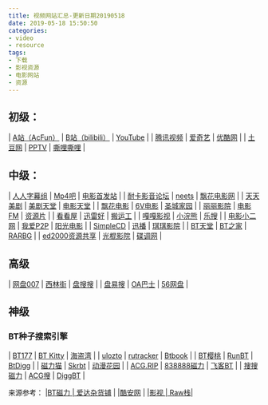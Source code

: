 ```yaml
---
title: 视频网站汇总-更新日期20190518
date: 2019-05-18 15:50:50
categories:
- video
- resource
tags:
- 下载
- 影视资源
- 电影网站
- 资源
---
```


## 初级：

| [A站（AcFun）](http://www.acfun.cn/) | [B站（bilibili）](http://www.bilibili.com/) | [YouTube](https://www.youtube.com/) |
| [腾讯视频](https://v.qq.com/) | [爱奇艺](http://www.iqiyi.com/) | [优酷网](http://ding.youku.com/u/subscribeUpdate) |
| [土豆网](http://www.tudou.com/) | [PPTV](http://www.pptv.com/) | [嘶哩嘶哩](http://www.silisili.cc/) |

## 中级：

| [人人字幕组](http://www.zimuzu.tv/)   | [Mp4吧](http://www.mp4ba.com/) | [电影首发站](http://www.dysfz.cc/ ) |
| [耐卡影音论坛](http://mcar.cc/forum.php) | [neets](https://neets.cc/) | [飘花电影网](https://www.piaohua.com/) |
| [天天美剧](http://www.ttmeiju.com/)  | [美剧天堂](http://www.meijutt.com/)  | [电影天堂](http://www.xiaopian.com/)  |
| [飘花电影](http://www.piaohua.com/)  | [6V电影](http://www.6vdy.com/)  | [圣城家园](http://www.cnscg.org/)  |
| [丽丽影院](http://www.liliyy.com/)  | [电影FM](http://dianying.fm/category/)  | [资源片](http://ziyuanpian.com/)  |
| [看看屋](http://www.kankanwu.com/) | [迅雷好](http://xunleihao.com/) | [搬运工](http://banyungong.net/) |
| [嘎嘎影视](http://www.gagays.com/) | [小浣熊](http://www.xiaohx.com/) | [乐搜](http://www.lesou.org/) |
| [电影小二网](http://movie002.com/) | [我爱P2P](http://www.byhh.org/) | [阳光电影](http://www.ygdy8.com) |
| [SimpleCD](http://www.simplecd.me/) | [迅播](http://www.2tu.cc) | [琪琪影院](http://www.77kp.com/) |
| [BT天堂](http://www.bttiantang.cc) | [BT之家](http://bbs.1lou.com/) | [RARBG](http://www.rarbg.com/torrents.php) |
| [ed2000资源共享](http://www.ed2000.com) | [光棍影院](http://www.yy111111.co/) | [碟调网](http://www.kb20.cc/SouthKorea/Doctorshanju/) |

## 高级

| [网盘007](https://wangpan007.com/share/kw) | [西林街](http://www.xilinjie.com/) | [盘搜搜]( http://www.pansou.com/) |
| [盘易搜](http://www.panyisou.com/search/) | [OA巴士](http://115.oa84.com/) | [56网盘](http://www.56wangpan.com) |

## 神级
### BT种子搜索引擎

| [BT177](http://www.bt177.org/) | [BT Kitty](http://btkitty.org/) | [海盗湾](http://thepiratebay.ee/) |
| [ulozto](http://www.ulozto.net/) | [rutracker](http://rutracker.org/forum/index.php) | [Btbook](http://www.btbook.net/) |
| [BT樱桃](http://www.btcherry.com/) | [RunBT](http://www.runbt.xyz/) | [BtDigg](http://btdiggba.ws/) |
| [磁力猫](https://www.cilimao.xyz/) | [Skrbt](https://www.skrbt.world/) | [动漫花园](https://share.dmhy.org/) |
| [ACG.RIP](https://acg.rip/) | [838888磁力](https://868888.net/) | [飞客BT](http://feikebt.vip/) |
| [搜搜磁力](http://sosocili.fun/) | [ACG搜](http://www.acgsou.com/) | [DiggBT](http://diggbtcili.com/) |


来源参考：
|[BT磁力 | 爱达杂货铺](https://adzhp.cn/bt-sou-suo.html) |
|[酷安网](https://www.coolapk.com/feed/11776414?shareKey=MmY5YzRlZTFjYjhhNWNkZmNhNmE~&shareUid=864915&shareFrom=com.coolapk.market_9.2-beta3) |
|[影视 | Raw栈](https://rawstack.tk/?p=421)|
